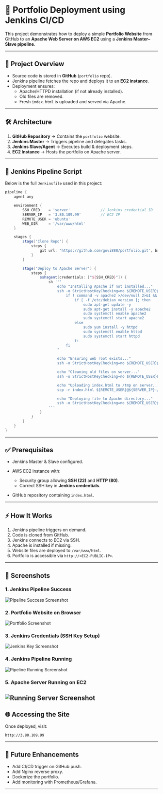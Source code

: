# 🚀 Portfolio Deployment using Jenkins CI/CD

This project demonstrates how to deploy a simple **Portfolio Website** from GitHub to an **Apache Web Server on AWS EC2** using a **Jenkins Master–Slave pipeline**.

---

## 📌 Project Overview
- Source code is stored in **GitHub** (`portfolio` repo).
- Jenkins pipeline fetches the repo and deploys it to an **EC2 instance**.
- Deployment ensures:
  - Apache/HTTPD installation (if not already installed).
  - Old files are removed.
  - Fresh `index.html` is uploaded and served via Apache.

---

## 🛠️ Architecture

1. **GitHub Repository** → Contains the `portfolio` website.
2. **Jenkins Master** → Triggers pipeline and delegates tasks.
3. **Jenkins Slave/Agent** → Executes build & deployment steps.
4. **EC2 Instance** → Hosts the portfolio on Apache server.

---

## 📂 Jenkins Pipeline Script

Below is the full `Jenkinsfile` used in this project:

```groovy
pipeline {
    agent any

    environment {
        SSH_CRED    = 'server'              // Jenkins credential ID
        SERVER_IP   = '3.80.109.99'         // EC2 IP
        REMOTE_USER = 'ubuntu'
        WEB_DIR     = '/var/www/html'
    }

    stages {
        stage('Clone Repo') {
            steps {
                git url: 'https://github.com/govi888/portfolio.git', branch: 'main'
            }
        }

        stage('Deploy to Apache Server') {
            steps {
                sshagent(credentials: ["${SSH_CRED}"]) {
                    sh '''
                        echo "Installing Apache if not installed..."
                        ssh -o StrictHostKeyChecking=no ${REMOTE_USER}@${SERVER_IP} "
                            if ! command -v apache2 >/dev/null 2>&1 && ! command -v httpd >/dev/null 2>&1; then
                                if [ -f /etc/debian_version ]; then
                                    sudo apt-get update -y
                                    sudo apt-get install -y apache2
                                    sudo systemctl enable apache2
                                    sudo systemctl start apache2
                                else
                                    sudo yum install -y httpd
                                    sudo systemctl enable httpd
                                    sudo systemctl start httpd
                                fi
                            fi
                        "

                        echo "Ensuring web root exists..."
                        ssh -o StrictHostKeyChecking=no ${REMOTE_USER}@${SERVER_IP} "sudo mkdir -p ${WEB_DIR}"

                        echo "Cleaning old files on server..."
                        ssh -o StrictHostKeyChecking=no ${REMOTE_USER}@${SERVER_IP} "sudo rm -rf ${WEB_DIR}/*"

                        echo "Uploading index.html to /tmp on server..."
                        scp -r index.html ${REMOTE_USER}@${SERVER_IP}:/tmp/

                        echo "Deploying file to Apache directory..."
                        ssh -o StrictHostKeyChecking=no ${REMOTE_USER}@${SERVER_IP} "sudo cp -r /tmp/index.html ${WEB_DIR}/"
                    '''
                }
            }
        }
    }
}
````

---

## ✅ Prerequisites

* Jenkins Master & Slave configured.
* AWS EC2 instance with:

  * Security group allowing **SSH (22)** and **HTTP (80)**.
  * Correct SSH key in **Jenkins credentials**.
* GitHub repository containing `index.html`.

---

## ⚡ How It Works

1. Jenkins pipeline triggers on demand.
2. Code is cloned from GitHub.
3. Jenkins connects to EC2 via SSH.
4. Apache is installed if missing.
5. Website files are deployed to `/var/www/html`.
6. Portfolio is accessible via `http://<EC2-PUBLIC-IP>`.

---

## 📸 Screenshots

### 1. Jenkins Pipeline Success
![Pipeline Success Screenshot](Images/pipeline-ss.png)

### 2. Portfolio Website on Browser
![Portfolio Screenshot](Images/output.png)

### 3. Jenkins Credentials (SSH Key Setup)
![Jenkins Key Screenshot](Images/Jenkins%20key.png)

### 4. Jenkins Pipeline Running
![Pipeline Running Screenshot](Images/pipeline.png)

### 5. Apache Server Running on EC2
![Running Server Screenshot](Images/running%20server.png)
---

## 🌐 Accessing the Site

Once deployed, visit:

```
http://3.80.109.99
```

---

## 📖 Future Enhancements

* Add CI/CD trigger on GitHub push.
* Add Nginx reverse proxy.
* Dockerize the portfolio.
* Add monitoring with Prometheus/Grafana.

---



